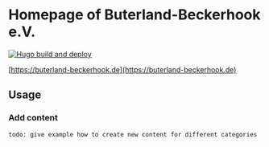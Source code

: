 # Homepage of Buterland-Beckerhook e.V.

[![Hugo build and deploy](https://github.com/Buterland-Beckerhook/buterland-beckerhook/actions/workflows/hugo.yaml/badge.svg)](https://github.com/Buterland-Beckerhook/buterland-beckerhook/actions/workflows/hugo.yaml)

[https://buterland-beckerhook.de](https://buterland-beckerhook.de)

## Usage

### Add content

`todo: give example how to create new content for different categories`
